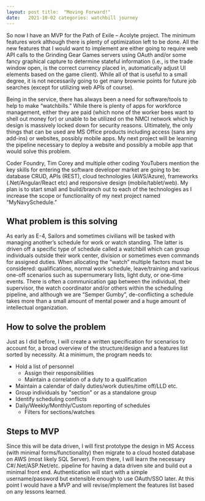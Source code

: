 ```yaml
---
layout: post title:  "Moving Forward!"
date:   2021-10-02 categories: watchbill journey
---
```


So now I have an MVP for the Path of Exile – Acolyte project. The minimum features work although there is plenty of
optimization left to be done. All the new features that I would want to implement are either going to require web API
calls to the Grinding Gear Games servers using OAuth and/or some fancy graphical capture to determine stateful
information (i.e., is the trade window open, is the correct currency placed in, automatically adjust UI elements based
on the game client). While all of that is useful to a small degree, it is not necessarily going to get many brownie
points for future job searches (except for utilizing web APIs of course).

Being in the service, there has always been a need for software/tools to help to make “watchbills.” While there is plenty
of apps for workforce management, either they are paid (which none of the worker bees want to shell out money for) or
unable to be utilized on the NMCI network which by design is massively locked down for security reasons. Ultimately, the
only things that can be used are MS Office products including access (sans any add-ins) or websites, possibly mobile
apps. My next project will be learning the pipeline necessary to deploy a website and possibly a mobile app that would
solve this problem.

Coder Foundry, Tim Corey and multiple other coding YouTubers mention the key skills for entering the software developer
market are going to be: database CRUD, APIs (REST), cloud technologies (AWS/Azure), frameworks (.Net/Angular/React etc)
and responsive design (mobile/tablet/web). My plan is to start small and build/branch out to each of the technologies as
I increase the scope or functionality of my next project named “MyNavySchedule.”

## What problem is this solving ##

As early as E-4, Sailors and sometimes civilians will be tasked with managing another’s schedule for work or watch
standing. The latter is driven off a specific type of schedule called a watchbill which can group individuals outside
their work center, division or sometimes even commands for assigned duties. When allocating the “watch” multiple factors
must be considered: qualifications, normal work schedule, leave/training and various one-off scenarios such as
supernumerary lists, light duty, or one-time events. There is often a communication gap between the individual, their
supervisor, the watch coordinator and/or others within the scheduling pipeline, and although we are “Semper Gumby”,
de-conflicting a schedule takes more than a small amount of mental power and a huge amount of intellectual organization.

## How to solve the problem ##

Just as I did before, I will create a written specification for scenarios to account for, a broad overview of the
structure/design and a features list sorted by necessity. At a minimum, the program needs to:
- Hold a list of personnel 
  - Assign their responsibilities 
  - Maintain a correlation of a duty to a qualification
- Maintain a calendar of daily duties/work duties/time off/LLD etc. 
- Group individuals by "section" or as a standalone group 
- Identify scheduling conflicts
- Daily/Weekly/Monthly/Custom reporting of schedules
  - Filters for sections/watches

## Steps to MVP ##

Since this will be data driven, I will first prototype the design in MS Access (with minimal forms/functionality) then
migrate to a cloud hosted database on AWS (most likely SQL Server). From there, I will learn the necessary
C#/.Net/ASP.Net/etc. pipeline for having a data driven site and build out a minimal front end. Authentication will start
with a simple username/password but extensible enough to use OAuth/SSO later. At this point I would have a MVP and will
revise/implement the features list based on any lessons learned.



